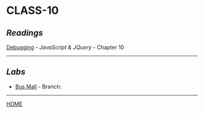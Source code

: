 # CLASS-10

## *Readings*

[Debugging](https://cassandraortiz.github.io/reading-notes/Class10/class10-debugging) - <cite>JavaScript & JQuery</cite> - Chapter 10

---

## *Labs*

- [Bus Mall]() - Branch:

---

[HOME](https://cassandraortiz.github.io/reading-notes)